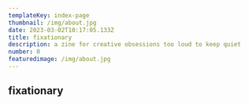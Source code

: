 ```yaml
---
templateKey: index-page
thumbnail: /img/about.jpg
date: 2023-03-02T10:17:05.133Z
title: fixationary
description: a zine for creative obsessions too loud to keep quiet
number: 0
featuredimage: /img/about.jpg
---
```

<h2> fixationary </h2>